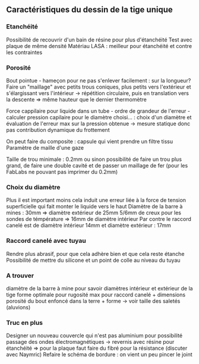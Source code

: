 ## Caractéristiques du dessin de la tige unique 

### Etanchéité 
Possibilité de recouvrir d'un bain de résine pour plus d'étanchéité
Test avec plaque de même densité 
Matériau LASA : meilleur pour étanchéité et contre les contraintes

### Porosité 
Bout pointue - hameçon pour ne pas s'enlever facilement : sur la longueur? 
Faire un "maillage" avec petits trous coniques, plus petits vers l'extérieur et s'élargissant vers l'intérieur -> répétition circulaire, puis en translation vers la descente => même hauteur que le dernier thermomètre

Force cappilaire pour liquide dans un tube - ordre de grandeur de l'erreur - calculer pression capilaire pour le diamètre choisi... : choix d'un diamètre et évaluation de l'erreur max sur la pression obtenue -> mesure statique donc pas contribution dynamique du frottement 

On peut faire du composite : capsule qui vient prendre un filtre tissu 
Paramètre de maille d'une gaze 

Taille de trou minimale : 0.2mm ou sinon possibilité de faire un trou plus grand, de faire une double cavité et de passer un maillage de fer (pour les FabLabs ne pouvant pas imprimer du 0.2mm)                  

### Choix du diamètre 
Plus il est important moins cela induit une erreur liée à la force de tension superficielle qui fait monter le liquide vers le haut 
Diamètre de la barre à mines : 30mm => diamètre extérieur de 25mm 
5/6mm de creux pour les sondes de témpérature => 16mm de diamètre intérieur 
Par contre le raccord canelé est de diamètre intérieur 14mm et diamètre extérieur : 17mm 

### Raccord canelé avec tuyau 
Rendre plus abrasif, pour que cela adhère bien et que cela reste étanche 
Possibilité de mettre du silicone et un point de colle au niveau du tuyau 

### A trouver 
diamètre de la barre à mine pour savoir diamètres intérieur et extérieur de la tige
forme optimale pour rugosité max pour raccord canelé + dimensions 
porosité du bout enfoncé dans la terre + forme -> voir taille des saletés (aluvions)

### Truc en plus
Designer un nouveau couvercle qui n'est pas aluminium pour possibilité passage des ondes électromagnétiques -> revernis avec résine pour étanchéité => pour la plaque faut faire du fibré pour la résistance (discuter avec Naymric)
Refaire le schéma de bordure : on vient un peu pincer le joint